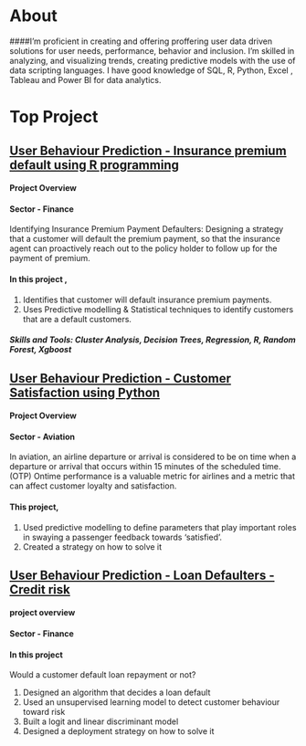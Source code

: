 # About 
####I’m proficient in creating  and offering proffering user data driven solutions for user needs, performance, behavior and inclusion. I’m skilled  in analyzing, and visualizing trends, creating predictive models with the use of data scripting languages.
I have good knowledge of  SQL,  R,  Python, Excel , Tableau and Power BI for data analytics. 

# Top Project

## [User Behaviour Prediction - Insurance premium default using R programming](https://github.com/DeborahOsilade/User-Behaviour-Prediction---Insurance-premium-default---R-programming)
#### Project Overview
#### Sector - Finance

Identifying Insurance Premium Payment Defaulters: Designing a strategy that a customer will default the premium payment, so that the insurance agent can proactively reach out to the policy holder to follow up for the payment of premium.
#### In this project ,
1. Identifies that customer will default insurance premium payments.
2. Uses Predictive modelling & Statistical techniques to identify customers that are a default customers.

##### Skills and Tools: Cluster Analysis, Decision Trees, Regression, R, Random Forest, Xgboost


## [User Behaviour Prediction - Customer Satisfaction using Python](https://github.com/DeborahOsilade/User-Behaviour-Prediction---Customer-Satisfaction-using-Python)
#### Project Overview
#### Sector - Aviation
In aviation, an airline departure or arrival is considered to be on time when a departure or arrival that occurs within 15 minutes of the scheduled time. (OTP) Ontime performance is a valuable metric for airlines and a metric that can affect customer loyalty and satisfaction. 

#### This project,

1. Used predictive modelling to define parameters that play important roles in swaying a passenger feedback towards ‘satisfied’.
2. Created a strategy on how to solve it


## [User Behaviour Prediction - Loan Defaulters - Credit risk](https://github.com/DeborahOsilade/User-Behaviour-Prediction---Loan-Defaulters---Credit-risk)
#### project overview
#### Sector - Finance 

#### In this project
Would a customer default loan repayment or not? 

1. Designed an algorithm that decides a loan default
2. Used an unsupervised learning model to detect customer behaviour toward risk
3. Built a logit and linear discriminant model
4. Designed a deployment strategy on how to solve it
